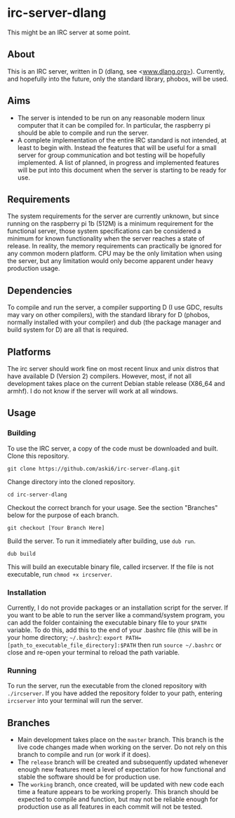# irc-server-dlang
This might be an IRC server at some point.

## About
This is an IRC server, written in D (dlang, see <www.dlang.org>). Currently, and hopefully into the future, only the standard library, phobos, will be used.

## Aims
* The server is intended to be run on any reasonable modern linux computer that it can be compiled for. In particular, the raspberry pi should be able to compile and run the server.
* A complete implementation of the entire IRC standard is not intended, at least to begin with. Instead the features that will be useful for a small server for group communication and bot testing will be hopefully implemented. A list of planned, in progress and implemented features will be put into this document when the server is starting to be ready for use.

## Requirements
The system requirements for the server are currently unknown, but since running on the raspberry pi 1b (512M) is a minimum requirement for the functional server, those system specifications can be considered a minimum for known functionality when the server reaches a state of release. In reality, the memory requirements can practically be ignored for any common modern platform. CPU may be the only limitation when using the server, but any limitation would only become apparent under heavy production usage.

## Dependencies
To compile and run the server, a compiler supporting D (I use GDC, results may vary on other compilers), with the standard library for D (phobos, normally installed with your compiler) and dub (the package manager and build system for D) are all that is required. 

## Platforms
The irc server should work fine on most recent linux and unix distros that have available D (Version 2) compilers. However, most, if not all development takes place on the current Debian stable release (X86_64 and armhf). I do not know if the server will work at all windows.

## Usage
### Building
To use the IRC server, a copy of the code must be downloaded and built. 
Clone this repository.
```
git clone https://github.com/aski6/irc-server-dlang.git
```
Change directory into the cloned repository.
```
cd irc-server-dlang
```
Checkout the correct branch for your usage. See the section "Branches" below for the purpose of each branch.
```
git checkout [Your Branch Here]
```
Build the server. To run it immediately after building, use `dub run`.
```
dub build
```
This will build an executable binary file, called ircserver. If the file is not executable, run `chmod +x ircserver`.

### Installation
Currently, I do not provide packages or an installation script for the server. If you want to be able to run the server like a command/system program, you can add the folder containing the executable binary file to your `$PATH` variable.
To do this, add this to the end of your .bashrc file (this will be in your home directory; `~/.bashrc`): `export PATH=[path_to_executable_file_directory]:$PATH` then run `source ~/.bashrc` or close and re-open your terminal to reload the path variable.

### Running
To run the server, run the executable from the cloned repository with `./ircserver`. If you have added the repository folder to your path, entering `ircserver` into your terminal will run the server.

## Branches
* Main development takes place on the `master` branch. This branch is the live code changes made when working on the server. Do not rely on this branch to compile and run (or work if it does).
* The `release` branch will be created and subsequently updated whenever enough new features meet a level of expectation for how functional and stable the software should be for production use.
* The `working` branch, once created, will be updated with new code each time a feature appears to be working properly. This branch should be expected to compile and function, but may not be reliable enough for production use as all features in each commit will not be tested.

